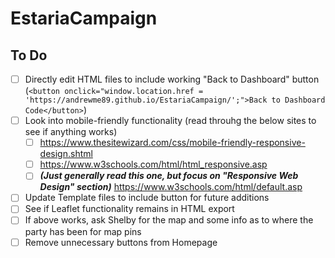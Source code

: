 # EstariaCampaign

## To Do

- [ ] Directly edit HTML files to include working "Back to Dashboard" button (`<button onclick="window.location.href = 'https://andrewme89.github.io/EstariaCampaign/';">Back to Dashboard Code</button>`)
- [ ] Look into mobile-friendly functionality (read throuhg the below sites to see if anything works)
  - [ ] https://www.thesitewizard.com/css/mobile-friendly-responsive-design.shtml
  - [ ] https://www.w3schools.com/html/html_responsive.asp
  - [ ] _**(Just generally read this one, but focus on "Responsive Web Design" section)**_ https://www.w3schools.com/html/default.asp
- [ ] Update Template files to include button for future additions
- [ ] See if Leaflet functionality remains in HTML export
- [ ] If above works, ask Shelby for the map and some info as to where the party has been for map pins
- [ ] Remove unnecessary buttons from Homepage
